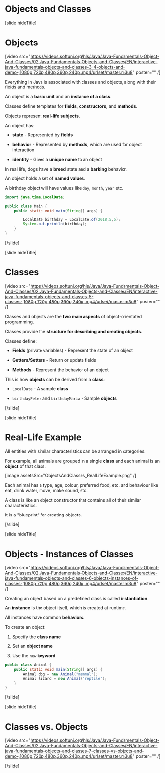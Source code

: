 # Objects and Classes

[slide hideTitle]
# Objects

[video src="https://videos.softuni.org/hls/Java/Java-Fundamentals-Object-And-Classes/02.Java-Fundamentals-Objects-and-Classes/EN/interactive-java-fundamentals-objects-and-classes-3-4-objects-and-demo-,1080p,720p,480p,360p,240p,.mp4/urlset/master.m3u8" poster="" /]

Everything in Java is associated with classes and objects, along with their fields and methods.

An object is a **basic unit** and an **instance of a class**.

Classes define templates for **fields**, **constructors**, and **methods**.

Objects represent **real-life subjects**. 

An object has:

- **state** - Represented by **fields**

- **behavior** - Represented by **methods**, which are used for object interaction 

- **identity** - Gives a **unique name** to an object

In real life, dogs have a **breed** state and a **barking** behavior.

An object holds a set of **named values**.

A birthday object will have values like `day`, `month`, `year` etc.

```java live
import java.time.LocalDate;

public class Main {
    public static void main(String[] args) {

        LocalDate birthday = LocalDate.of(2018,5,5);
        System.out.println(birthday);
    }
}
```

[/slide]

[slide hideTitle]
# Classes

[video src="https://videos.softuni.org/hls/Java/Java-Fundamentals-Object-And-Classes/02.Java-Fundamentals-Objects-and-Classes/EN/interactive-java-fundamentals-objects-and-classes-5-classes-,1080p,720p,480p,360p,240p,.mp4/urlset/master.m3u8" poster="" /]

Classes and objects are the **two main aspects** of object-orientated programming. 

Classes provide the **structure for describing and creating objects**. 

Classes define: 

- **Fields** (private variables) - Represent the state of an object

- **Getters/Setters** - Return or update fields

- **Methods** - Represent the behavior of an object


This is how **objects** can be derived from a **class**:

- `LocalDate` - A sample **class**

- `birthdayPeter` and `birthdayMaria` - Sample **objects**

[/slide]

[slide hideTitle]
# Real-Life Example

All entities with similar characteristics can be arranged in categories.

For example, all animals are grouped in a single **class** and each animal is an **object** of that class.

[image assetsSrc="ObjectsAndClasses_RealLifeExample.png" /]

Each animal has а type, age, colour, preferred food, etc. and behaviour like eat, drink water, move, make sound, etc. 

A class is like an object constructor that contains all of their similar characteristics. 

It is a "blueprint" for creating objects.


[/slide]

[slide hideTitle]
# Objects - Instances of Classes

[video src="https://videos.softuni.org/hls/Java/Java-Fundamentals-Object-And-Classes/02.Java-Fundamentals-Objects-and-Classes/EN/interactive-java-fundamentals-objects-and-classes-6-objects-instances-of-classes-,1080p,720p,480p,360p,240p,.mp4/urlset/master.m3u8" poster="" /]

Creating an object based on a predefined class is called **instantiation**.

An **instance** is the object itself, which is created at runtime.

All instances have common **behaviors**. 

To create an object: 

1) Specify the **class name** 

2) Set an **object name**

3) Use the `new` **keyword** 

```java
public class Animal {
    public static void main(String[] args) {
        Animal dog = new Animal("mammal");
        Animal lizard = new Animal("reptile");
    }
}
```

[/slide]

[slide hideTitle]

# Classes vs. Objects

[video src="https://videos.softuni.org/hls/Java/Java-Fundamentals-Object-And-Classes/02.Java-Fundamentals-Objects-and-Classes/EN/interactive-java-fundamentals-objects-and-classes-7-classes-vs-objects-and-demo-,1080p,720p,480p,360p,240p,.mp4/urlset/master.m3u8" poster="" /]

[/slide]
